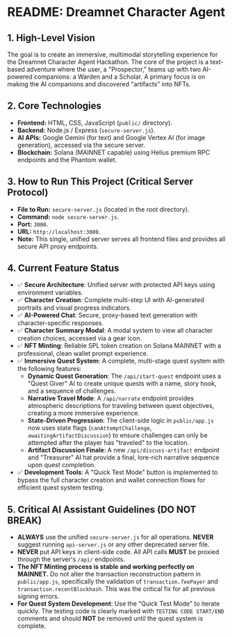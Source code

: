 # README: Dreamnet Character Agent

## 1. High-Level Vision
The goal is to create an immersive, multimodal storytelling experience for the Dreamnet Character Agent Hackathon. The core of the project is a text-based adventure where the user, a "Prospector," teams up with two AI-powered companions: a Warden and a Scholar. A primary focus is on making the AI companions and discovered "artifacts" into NFTs.

## 2. Core Technologies
*   **Frontend:** HTML, CSS, JavaScript (`public/` directory).
*   **Backend:** Node.js / Express (`secure-server.js`).
*   **AI APIs:** Google Gemini (for text) and Google Vertex AI (for image generation), accessed via the secure server.
*   **Blockchain:** Solana (MAINNET capable) using Helius premium RPC endpoints and the Phantom wallet.

## 3. How to Run This Project (Critical Server Protocol)
*   **File to Run:** `secure-server.js` (located in the root directory).
*   **Command:** `node secure-server.js`.
*   **Port:** `3000`.
*   **URL:** `http://localhost:3000`.
*   **Note:** This single, unified server serves all frontend files and provides all secure API proxy endpoints.

## 4. Current Feature Status
*   ✅ **Secure Architecture**: Unified server with protected API keys using environment variables.
*   ✅ **Character Creation**: Complete multi-step UI with AI-generated portraits and visual progress indicators.
*   ✅ **AI-Powered Chat**: Secure, proxy-based text generation with character-specific responses.
*   ✅ **Character Summary Modal**: A modal system to view all character creation choices, accessed via a gear icon.
*   ✅ **NFT Minting**: Reliable SPL token creation on Solana MAINNET with a professional, clean wallet prompt experience.
*   ✅ **Immersive Quest System**: A complete, multi-stage quest system with the following features:
    *   **Dynamic Quest Generation**: The `/api/start-quest` endpoint uses a "Quest Giver" AI to create unique quests with a name, story hook, and a sequence of challenges.
    *   **Narrative Travel Mode**: A `/api/narrate` endpoint provides atmospheric descriptions for traveling between quest objectives, creating a more immersive experience.
    *   **State-Driven Progression**: The client-side logic in `public/app.js` now uses state flags (`canAttemptChallenge`, `awaitingArtifactDiscussion`) to ensure challenges can only be attempted after the player has "traveled" to the location.
    *   **Artifact Discussion Finale**: A new `/api/discuss-artifact` endpoint and "Treasurer" AI hat provide a final, lore-rich narrative sequence upon quest completion.
*   ✅ **Development Tools**: A "Quick Test Mode" button is implemented to bypass the full character creation and wallet connection flows for efficient quest system testing.

## 5. Critical AI Assistant Guidelines (DO NOT BREAK)
*   **ALWAYS** use the unified `secure-server.js` for all operations. **NEVER** suggest running `api-server.js` or any other deprecated server file.
*   **NEVER** put API keys in client-side code. All API calls **MUST** be proxied through the server's `/api/` endpoints.
*   **The NFT Minting process is stable and working perfectly on MAINNET.** Do not alter the transaction reconstruction pattern in `public/app.js`, specifically the validation of `transaction.feePayer` and `transaction.recentBlockhash`. This was the critical fix for all previous signing errors.
*   **For Quest System Development**: Use the "Quick Test Mode" to iterate quickly. The testing code is clearly marked with `TESTING CODE START/END` comments and should **NOT** be removed until the quest system is complete.
